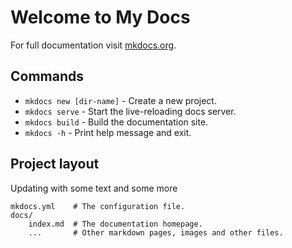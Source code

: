 # Welcome to My Docs

For full documentation visit [mkdocs.org](https://www.mkdocs.org).

## Commands

* `mkdocs new [dir-name]` - Create a new project.
* `mkdocs serve` - Start the live-reloading docs server.
* `mkdocs build` - Build the documentation site.
* `mkdocs -h` - Print help message and exit.

## Project layout

Updating with some text and some more

    mkdocs.yml    # The configuration file.
    docs/
        index.md  # The documentation homepage.
        ...       # Other markdown pages, images and other files.